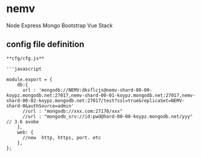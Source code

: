 # nemv
Node Express Mongo Bootstrap Vue Stack

## config file definition

    **cfg/cfg.js**

    '''javascript

    module.export = {
        db:{
          url : 'mongodb://NEMV:dksflcjs@nemv-shard-00-00-koypz.mongodb.net:27017,nemv-shard-00-01-koypz.mongodb.net:27017,nemv-shard-00-02-koypz.mongodb.net:27017/test?ssl=true&replicaSet=NEMV-shard-0&authSource=admin'
          //url : "mongodb://xxx.com:27170/xxx"
          //url : "mongodb_srv://id:pwd@hard-00-00-koypz.mongodb.net/yyy" // 3.6 avobe
        },    
        web: {
          //new  http, https, port. etc 
        },
    };